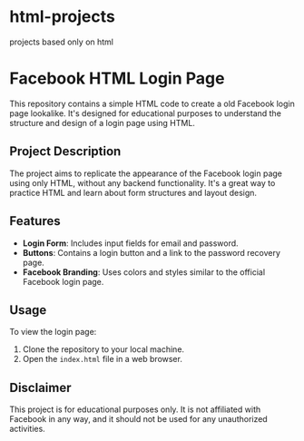 # html-projects
projects based only on html 
# Facebook HTML Login Page

This repository contains a simple HTML code to create a old Facebook login page lookalike. It's designed for educational purposes to understand the structure and design of a login page using HTML.

## Project Description

The project aims to replicate the appearance of the Facebook login page using only HTML, without any backend functionality. It's a great way to practice HTML and learn about form structures and layout design.

## Features

- **Login Form**: Includes input fields for email and password.
- **Buttons**: Contains a login button and a link to the password recovery page.
- **Facebook Branding**: Uses colors and styles similar to the official Facebook login page.

## Usage

To view the login page:
1. Clone the repository to your local machine.
2. Open the `index.html` file in a web browser.


## Disclaimer

This project is for educational purposes only. It is not affiliated with Facebook in any way, and it should not be used for any unauthorized activities.


